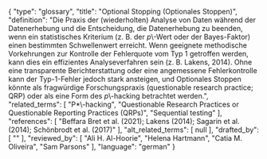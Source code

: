 {
    "type": "glossary",
    "title": "Optional Stopping (Optionales Stoppen)",
    "definition": "Die Praxis der (wiederholten) Analyse von Daten während der Datenerhebung und die Entscheidung, die Datenerhebung zu beenden, wenn ein statistisches Kriterium (z. B. der *p*\\-Wert oder der Bayes-Faktor) einen bestimmten Schwellenwert erreicht. Wenn geeignete methodische Vorkehrungen zur Kontrolle der Fehlerquote vom Typ 1 getroffen werden, kann dies ein effizientes Analyseverfahren sein (z. B. Lakens, 2014). Ohne eine transparente Berichterstattung oder eine angemessene Fehlerkontrolle kann der Typ-1-Fehler jedoch stark ansteigen, und Optionales Stoppen könnte als fragwürdige Forschungspraxis (questionable research practice; QRP) oder als eine Form des *p*\\-hacking betrachtet werden.",
    "related_terms": [
        "P*\\-hacking",
        "Questionable Research Practices or Questionable Reporting Practices (QRPs)",
        "Sequential testing"
    ],
    "references": [
        "Beffara Bret et al. (2021); Lakens (2014); Sagarin et al. (2014); Schönbrodt et al. (2017)"
    ],
    "alt_related_terms": [
        null
    ],
    "drafted_by": [
        ""
    ],
    "reviewed_by": [
        "Ali H. Al-Hoorie",
        "Helena Hartmann",
        "Catia M. Oliveira",
        "Sam Parsons"
    ],
    "language": "german"
}